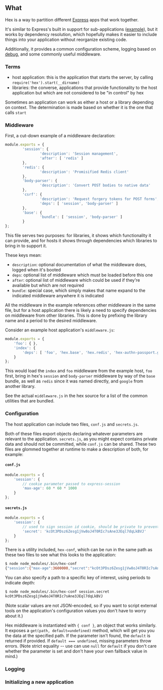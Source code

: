 ## What
Hex is a way to partition different [Express](https://github.com/expressjs/express) apps that work together.

It's similar to Express's built in support for sub-applications ([example](https://github.com/derickbailey/express-sub-app-demo)), but it works by dependency resolution, which hopefully makes it easier to include things into your application without reorganize existing code.

Additionally, it provides a common configuration scheme, logging based on [debug](https://www.npmjs.com/package/debug), and some commonly useful middleware.

### Terms
 * host application: this is the application that starts the server, by calling `require('hex').start(__dirname)`
 * libraries: the converse, applications that provide functionality to the host application but which are not considered to be "in control" by hex

Sometimes an application can work as either a host or a library depending on context. The determination is made based on whether it is the one that calls `start`

### Middleware
First, a cut-down example of a middleware declaration:
```javascript
module.exports = {
        'session': {
                'description': 'Session management',
                'after': [ 'redis' ]
        },
        'redis': {
                'description': 'Promisified Redis client'
        },
        'body-parser': {
                'description': 'Convert POST bodies to native data'
        },
        'csrf': {
                'description': 'Request forgery tokens for POST forms',
                'deps': [ 'session', 'body-parser' ]
        },
        'base': {
                'bundle': [ 'session', 'body-parser' ]
        }
};
```

This file serves two purposes: for libraries, it shows which functionality it can provide, and for hosts it shows through dependencies which libraries to bring in to support it.

These keys mean:
  * `description`: optional documentation of what the middleware does, logged when it's booted
  * `deps`: optional list of middleware which must be loaded before this one
  * `after`: optional list of middleware which could be used if they're available but which are not required
  * `bundle`: special case, which simply makes that name expand to the indicated middleware anywhere it is indicated

All the middleware in the example references other middleware in the same file, but for a host application there is likely a need to specify dependencies on middleware from other libraries. This is done by prefixing the library name and a period to the desired middleware.

Consider an example host application's `middleware.js`:
```javascript
module.exports = {
	'foo': { },
	'index': {
		'deps': [ 'foo', 'hex.base', 'hex.redis', 'hex-authn-passport.google' ]
	}
};
```

This would load the `index` and `foo` middleware from the example host, `foo` first, bring in hex's `session` and `body-parser` middleware by way of the `base` bundle, as well as `redis` since it was named directly, and `google` from another library.

See the actual `middleware.js` in the hex source for a list of the common utilities that are bundled.

### Configuration
The host application can include two files, `conf.js` and `secrets.js`.

Both of these files export objects declaring whatever parameters are relevant to the application. `secrets.js`, as you might expect contains private data and should not be committed, while `conf.js` can be shared. These two files are glommed together at runtime to make a description of both, for example:

#### `conf.js`
```javascript
module.exports = {
	'session': {
		// cookie parameter passed to express-session
		'max-age': 60 * 60 * 1000
	}
};
```

#### `secrets.js`
```javascript
module.exports = {
	'session': {
		// used to sign session id cookie, should be private to prevent tampering
		'secret': 'kcOt3PDsz6Zesg1jVw8oJ4T0RIc7sAne3JEql7dqLkBVJ'
	}
};
```

There is a utility included, `hex-conf`, which can be run in the same path as these two files to see what this looks to the application:
```bash
$ node node_modules/.bin/hex-conf
{"session":{"max-age":3600000,"secret":"kcOt3PDsz6Zesg1jVw8oJ4T0RIc7sAne3JEql7dqLkBVJ"}}
```

You can also specify a path to a specific key of interest, using periods to indicate depth:
```bash
$ node node_modules/.bin/hex-conf session.secret
kcOt3PDsz6Zesg1jVw8oJ4T0RIc7sAne3JEql7dqLkBVJ
```
(Note scalar values are not JSON-encoded, so if you want to script external tools on the application's configuration values you don't have to worry about it.)

Hex middleware is instantiated with `{ conf }`, an object that works similarly. It exposes a `get(path, default=undefined)` method, which will get you you the data at the specified path. If the parameter isn't found, the `default` is returned if provided. If `default === undefined`, missing parameters throw errors. (Note strict equality -- use can use `null` for `default` if you don't care whether the parameter is set and don't have your own fallback value in mind.)

### Logging

### Initializing a new application
